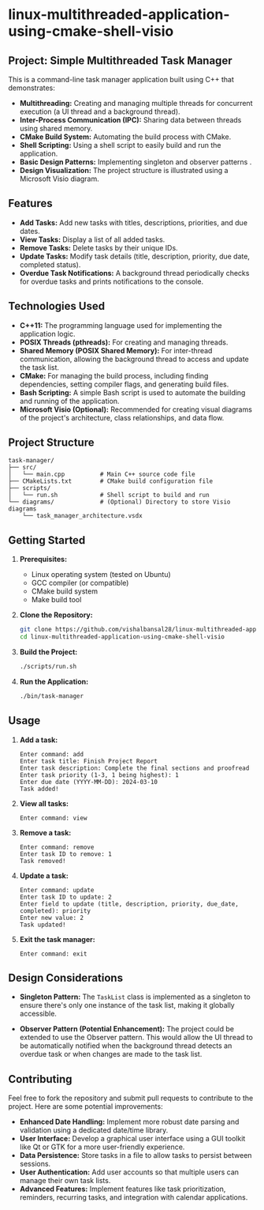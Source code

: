 # linux-multithreaded-application-using-cmake-shell-visio

## Project: Simple Multithreaded Task Manager 

This is a command-line task manager application built using C++ that demonstrates:

* **Multithreading:** Creating and managing multiple threads for concurrent execution (a UI thread and a background thread).
* **Inter-Process Communication (IPC):** Sharing data between threads using shared memory.
* **CMake Build System:** Automating the build process with CMake.
* **Shell Scripting:** Using a shell script to easily build and run the application.
* **Basic Design Patterns:**  Implementing singleton and observer patterns .
* **Design Visualization:**  The project structure is illustrated using a Microsoft Visio diagram.

## Features

* **Add Tasks:** Add new tasks with titles, descriptions, priorities, and due dates.
* **View Tasks:** Display a list of all added tasks.
* **Remove Tasks:** Delete tasks by their unique IDs.
* **Update Tasks:**  Modify task details (title, description, priority, due date, completed status).
* **Overdue Task Notifications:** A background thread periodically checks for overdue tasks and prints notifications to the console.

## Technologies Used

* **C++11:** The programming language used for implementing the application logic.
* **POSIX Threads (pthreads):** For creating and managing threads.
* **Shared Memory (POSIX Shared Memory):**  For inter-thread communication, allowing the background thread to access and update the task list. 
* **CMake:** For managing the build process, including finding dependencies, setting compiler flags, and generating build files.
* **Bash Scripting:** A simple Bash script is used to automate the building and running of the application.
* **Microsoft Visio (Optional):**  Recommended for creating visual diagrams of the project's architecture, class relationships, and data flow.

## Project Structure

```
task-manager/
├── src/
│   └── main.cpp          # Main C++ source code file
├── CMakeLists.txt        # CMake build configuration file
├── scripts/
│   └── run.sh            # Shell script to build and run 
└── diagrams/             # (Optional) Directory to store Visio diagrams
    └── task_manager_architecture.vsdx 
```

## Getting Started

1. **Prerequisites:** 
   * Linux operating system (tested on Ubuntu)
   * GCC compiler (or compatible) 
   * CMake build system
   * Make build tool

2. **Clone the Repository:**

   ```bash
   git clone https://github.com/vishalbansal28/linux-multithreaded-application-using-cmake-shell-visio.git
   cd linux-multithreaded-application-using-cmake-shell-visio 
   ```

3. **Build the Project:**

   ```bash
   ./scripts/run.sh
   ```

4. **Run the Application:**

   ```bash
   ./bin/task-manager 
   ```

## Usage

1. **Add a task:**
   ```
   Enter command: add
   Enter task title: Finish Project Report
   Enter task description: Complete the final sections and proofread
   Enter task priority (1-3, 1 being highest): 1
   Enter due date (YYYY-MM-DD): 2024-03-10
   Task added!
   ```

2. **View all tasks:**
   ```
   Enter command: view
   ```

3. **Remove a task:**
   ```
   Enter command: remove
   Enter task ID to remove: 1
   Task removed!
   ```

4. **Update a task:**
   ```
   Enter command: update
   Enter task ID to update: 2
   Enter field to update (title, description, priority, due_date, completed): priority
   Enter new value: 2
   Task updated!
   ```

5. **Exit the task manager:**
   ```
   Enter command: exit
   ```

## Design Considerations

* **Singleton Pattern:** The `TaskList` class is implemented as a singleton to ensure there's only one instance of the task list, making it globally accessible.

* **Observer Pattern (Potential Enhancement):** The project could be extended to use the Observer pattern. This would allow the UI thread to be automatically notified when the background thread detects an overdue task or when changes are made to the task list. 

## Contributing

Feel free to fork the repository and submit pull requests to contribute to the project. Here are some potential improvements:

* **Enhanced Date Handling:** Implement more robust date parsing and validation using a dedicated date/time library.
* **User Interface:** Develop a graphical user interface using a GUI toolkit like Qt or GTK for a more user-friendly experience.
* **Data Persistence:**  Store tasks in a file to allow tasks to persist between sessions.
* **User Authentication:**  Add user accounts so that multiple users can manage their own task lists.
* **Advanced Features:** Implement features like task prioritization, reminders, recurring tasks, and integration with calendar applications. 

